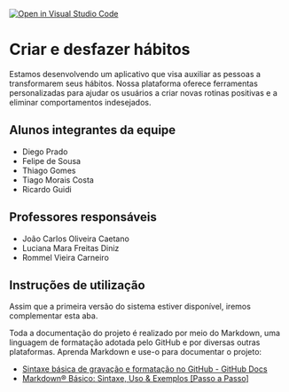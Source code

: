 [![Open in Visual Studio Code](https://classroom.github.com/assets/open-in-vscode-2e0aaae1b6195c2367325f4f02e2d04e9abb55f0b24a779b69b11b9e10269abc.svg)](https://classroom.github.com/online_ide?assignment_repo_id=15963188&assignment_repo_type=AssignmentRepo)
# Criar e desfazer hábitos

Estamos desenvolvendo um aplicativo que visa auxiliar as pessoas a transformarem seus hábitos. Nossa plataforma oferece ferramentas personalizadas para ajudar os usuários a criar novas rotinas positivas e a eliminar comportamentos indesejados.

## Alunos integrantes da equipe

* Diego Prado
* Felipe de Sousa
* Thiago Gomes
* Tiago Morais Costa
* Ricardo Guidi

## Professores responsáveis

* João Carlos Oliveira Caetano
* Luciana Mara Freitas Diniz
* Rommel Vieira Carneiro



## Instruções de utilização 

Assim que a primeira versão do sistema estiver disponível, iremos complementar esta aba.

Toda a documentação do projeto é realizado por meio do Markdown, uma linguagem de formatação adotada pelo GitHub e por diversas outras plataformas. Aprenda Markdown e use-o para documentar o projeto:

* [Sintaxe básica de gravação e formatação no GitHub - GitHub Docs](https://docs.github.com/pt/get-started/writing-on-github/getting-started-with-writing-and-formatting-on-github/basic-writing-and-formatting-syntax)
* [Markdown® Básico: Sintaxe, Uso &amp; Exemplos [Passo a Passo]](https://markdown.net.br/sintaxe-basica/)
